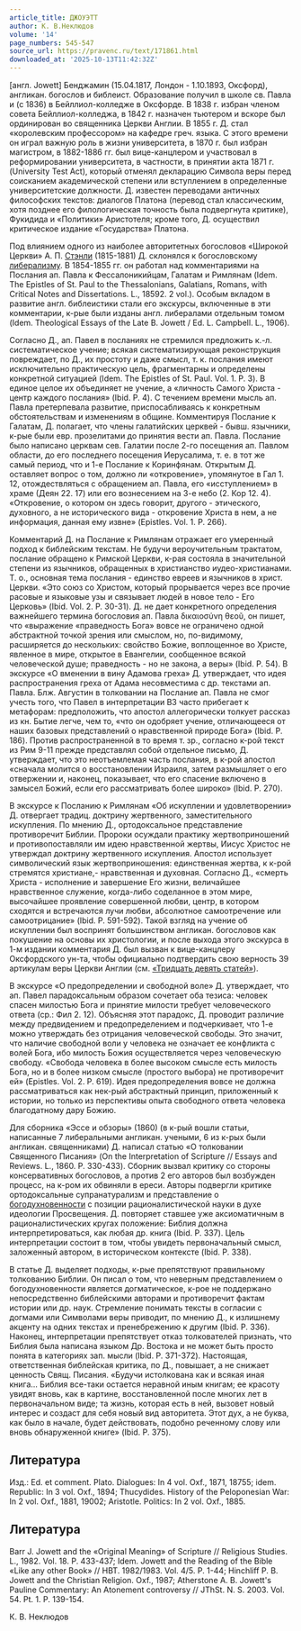 ```yaml
---
article_title: ДЖОУЭТТ
author: К. В.Неклюдов
volume: '14'
page_numbers: 545-547
source_url: https://pravenc.ru/text/171861.html
downloaded_at: '2025-10-13T11:42:32Z'
---
```


[англ. Jowett] Бенджамин (15.04.1817, Лондон - 1.10.1893, Оксфорд), англикан. богослов и библеист. Образование получил в школе св. Павла и (с 1836) в Бейллиол-колледже в Оксфорде. В 1838 г. избран членом совета Бейллиол-колледжа, в 1842 г. назначен тьютером и вскоре был ординирован во священника Церкви Англии. В 1855 г. Д. стал «королевским профессором» на кафедре греч. языка. С этого времени он играл важную роль в жизни университета, в 1870 г. был избран магистром, в 1882-1886 гг. был вице-канцлером и участвовал в реформировании университета, в частности, в принятии акта 1871 г. (University Test Act), который отменял декларацию Символа веры перед соисканием академической степени или вступлением в определенные университетские должности. Д. известен переводами античных философских текстов: диалогов Платона (перевод стал классическим, хотя позднее его филологическая точность была подвергнута критике), Фукидида и «Политики» Аристотеля; кроме того, Д. осуществил критическое издание «Государства» Платона.

Под влиянием одного из наиболее авторитетных богословов «Широкой Церкви» А. П. [Стэнли](https://pravenc.ru/text/Стэнли.html) (1815-1881) Д. склонялся к богословскому [либерализму](https://pravenc.ru/text/либерализму.html). В 1854-1855 гг. он работал над комментариями на Послания ап. Павла к Фессалоникийцам, Галатам и Римлянам (Idem. The Epistles of St. Paul to the Thessalonians, Galatians, Romans, with Critical Notes and Dissertations. L., 18592. 2 vol.). Особым вкладом в развитие англ. библеистики стали его экскурсы, включенные в эти комментарии, к-рые были изданы англ. либералами отдельным томом (Idem. Theological Essays of the Late B. Jowett / Ed. L. Campbell. L., 1906).

Согласно Д., ап. Павел в посланиях не стремился предложить к.-л. систематическое учение; всякая систематизирующая реконструкция повреждает, по Д., их простоту и даже смысл, т. к. послания имеют исключительно практическую цель, фрагментарны и определены конкретной ситуацией (Idem. The Epistles of St. Paul. Vol. 1. P. 3). В единое целое их объединяет не учение, а «личность Самого Христа - центр каждого послания» (Ibid. P. 4). С течением времени мысль ап. Павла претерпевала развитие, приспосабливаясь к конкретным обстоятельствам и изменениям в общине. Комментируя Послание к Галатам, Д. полагает, что члены галатийских церквей - бывш. язычники, к-рые были евр. прозелитами до принятия вести ап. Павла. Послание было написано церквам сев. Галатии после 2-го посещения ап. Павлом области, до его последнего посещения Иерусалима, т. е. в тот же самый период, что и 1-е Послание к Коринфянам. Открытым Д. оставляет вопрос о том, должно ли «откровение», упомянутое в Гал 1. 12, отождествляться с обращением ап. Павла, его «исступлением» в храме (Деян 22. 17) или его вознесением на 3-е небо (2. Кор 12. 4). «Откровение, о котором он здесь говорит, другого - этического, духовного, а не исторического вида - откровение Христа в нем, а не информация, данная ему извне» (Epistles. Vol. 1. P. 266).

Комментарий Д. на Послание к Римлянам отражает его умеренный подход к библейским текстам. Не будучи вероучительным трактатом, послание обращено к Римской Церкви, к-рая состояла в значительной степени из язычников, обращенных в христианство иудео-христианами. Т. о., основная тема послания - единство евреев и язычников в христ. Церкви. «Это союз со Христом, который прорывается через все прочие расовые и языковые узы и связывает людей в новое тело - Его Церковь» (Ibid. Vol. 2. P. 30-31). Д. не дает конкретного определения важнейшего термина богословия ап. Павла δικαιοσύνη θεοῦ, он пишет, что «выражение «праведность Бога» вовсе не ограничено одной абстрактной точкой зрения или смыслом, но, по-видимому, расширяется до нескольких: свойство Божие, воплощенное во Христе, явленное в мире, открытое в Евангелии, сообщенное всякой человеческой душе; праведность - но не закона, а веры» (Ibid. P. 54). В экскурсе «О вменении в вину Адамова греха» Д. утверждает, что идея распространения греха от Адама несовместима с др. текстами ап. Павла. Блж. Августин в толковании на Послание ап. Павла не смог учесть того, что Павел в интерпретации ВЗ часто прибегает к метафорам: предположить, что апостол аллегорически толкует рассказ из кн. Бытие легче, чем то, «что он одобряет учение, отличающееся от наших базовых представлений о нравственной природе Бога» (Ibid. P. 186). Против распространенной в то время т. зр., согласно к-рой текст из Рим 9-11 прежде представлял собой отдельное письмо, Д. утверждает, что это неотъемлемая часть послания, в к-рой апостол «сначала молится о восстановлении Израиля, затем размышляет о его отвержении и, наконец, показывает, что его спасение включено в замысел Божий, если его рассматривать более широко» (Ibid. P. 270).

В экскурсе к Посланию к Римлянам «Об искуплении и удовлетворении» Д. отвергает традиц. доктрину жертвенного, заместительного искупления. По мнению Д., ортодоксальное представление противоречит Библии. Пророки осуждали практику жертвоприношений и противопоставляли им идею нравственной жертвы, Иисус Христос не утверждал доктрину жертвенного искупления. Апостол использует символический язык жертвоприношения: единственная жертва, к к-рой стремятся христиане,- нравственная и духовная. Согласно Д., «смерть Христа - исполнение и завершение Его жизни, величайшее нравственное служение, когда-либо соделанное в этом мире, высочайшее проявление совершенной любви, центр, в котором сходятся и встречаются лучи любви, абсолютное самоотречение или самоотрицание» (Ibid. P. 591-592). Такой взгляд на учение об искуплении был воспринят большинством англикан. богословов как покушение на основы их христологии, и после выхода этого экскурса в 1-м издании комментария Д. был вызван к вице-канцлеру Оксфордского ун-та, чтобы официально подтвердить свою верность 39 артикулам веры Церкви Англии (см. [«Тридцать девять статей»](<https://pravenc.ru/text/ Тридцать девять статей .html>)).

В экскурсе «О предопределении и свободной воле» Д. утверждает, что ап. Павел парадоксальным образом сочетает оба тезиса: человек спасен милостью Бога и принятие милости требует человеческого ответа (ср.: Фил 2. 12). Объясняя этот парадокс, Д. проводит различие между предвидением и предопределением и подчеркивает, что 1-е можно утверждать без отрицания человеческой свободы. Это значит, что наличие свободной воли у человека не означает ее конфликта с волей Бога, ибо милость Божия осуществляется через человеческую свободу. «Свобода человека в более высоком смысле есть милость Бога, но и в более низком смысле (простого выбора) не противоречит ей» (Epistles. Vol. 2. P. 619). Идея предопределения вовсе не должна рассматриваться как нек-рый абстрактный принцип, приложенный к истории, но только из перспективы опыта свободного ответа человека благодатному дару Божию.

Для сборника «Эссе и обзоры» (1860) (в к-рый вошли статьи, написанные 7 либеральными англикан. учеными, 6 из к-рых были англикан. священниками) Д. написал статью «О толковании Священного Писания» (On the Interpretation of Scripture // Essays and Reviews. L., 1860. P. 330-433). Сборник вызвал критику со стороны консервативных богословов, а против 2 его авторов был возбужден процесс, на к-ром их обвиняли в ереси. Авторы подвергли критике ортодоксальные супранатурализм и представление о [богодухновенности](https://pravenc.ru/text/богодухновенности.html) с позиции рационалистической науки в духе идеологии Просвещения. Д. повторяет ставшее уже аксиоматичным в рационалистических кругах положение: Библия должна интерпретироваться, как любая др. книга (Ibid. P. 337). Цель интерпретации состоит в том, чтобы увидеть первоначальный смысл, заложенный автором, в историческом контексте (Ibid. P. 338).

В статье Д. выделяет подходы, к-рые препятствуют правильному толкованию Библии. Он писал о том, что неверным представлением о богодухновенности является догматическое, к-рое не поддержано непосредственно библейскими авторами и противоречит фактам истории или др. наук. Стремление понимать тексты в согласии с догмами или Символами веры приводит, по мнению Д., к излишнему акценту на одних текстах и пренебрежению к другим (Ibid. P. 336). Наконец, интерпретации препятствует отказ толкователей признать, что Библия была написана языком Др. Востока и не может быть просто понята в категориях зап. мысли (Ibid. P. 371-372). Настоящая, ответственная библейская критика, по Д., повышает, а не снижает ценность Свящ. Писания. «Будучи истолкована как и всякая иная книга… Библия все-таки остается неравной иным книгам; ее красоту увидят вновь, как в картине, восстановленной после многих лет в первоначальном виде; та жизнь, которая есть в ней, вызовет новый интерес и создаст для себя новый вид авторитета. Этот дух, а не буква, как было в начале, будет действовать, подобно реченному слову или вновь обнаруженной книге» (Ibid. P. 375).

## Литература

Изд.: Ed. et comment. Plato. Dialogues: In 4 vol. Oxf., 1871, 18755; idem. Republic: In 3 vol. Oxf., 1894; Thucydides. History of the Peloponesian War: In 2 vol. Oxf., 1881, 19002; Aristotle. Politics: In 2 vol. Oxf., 1885.

## Литература

Barr J. Jowett and the «Original Meaning» of Scripture // Religious Studies. L., 1982. Vol. 18. P. 433-437; Idem. Jowett and the Reading of the Bible «Like any other Book» // HBT. 1982/1983. Vol. 4/5. P. 1-44; Hinchliff P. B. Jowett and the Christian Religion. Oxf., 1987; Atherstone A. B. Jowett's Pauline Commentary: An Аtonement controversy // JThSt. N. S. 2003. Vol. 54. Pt. 1. P. 139-154.

К. В.  Неклюдов
